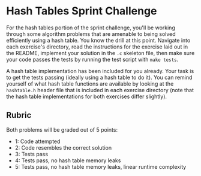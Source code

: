 # Hash Tables Sprint Challenge

For the hash tables portion of the sprint challenge, you'll be working through some algorithm problems that are amenable to being solved efficiently using a hash table. You know the drill at this point. Navigate into each exercise's directory, read the instructions for the exercise laid out in the README, implement your solution in the `.c` skeleton file, then make sure your code passes the tests by running the test script with `make tests`.

A hash table implementation has been included for you already. Your task is to get the tests passing (ideally using a hash table to do it). You can remind yourself of what hash table functions are available by looking at the `hashtable.h` header file that is included in each exercise directory (note that the hash table implementations for both exercises differ slightly). 

## Rubric

Both problems will be graded out of 5 points:

* 1: Code attempted
* 2: Code resembles the correct solution
* 3: Tests pass
* 4: Tests pass, no hash table memory leaks
* 5: Tests pass, no hash table memory leaks, linear runtime complexity
